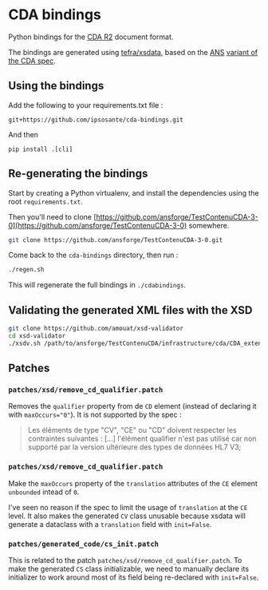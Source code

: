 # CDA bindings

Python bindings for the [CDA R2](https://www.hl7.org/implement/standards/product_brief.cfm?product_id=515) document format.

The bindings are generated using [tefra/xsdata](https://github.com/tefra/xsdata), based on the [ANS](https://esante.gouv.fr/) [variant of the CDA spec](https://github.com/ansforge/TestContenuCDA/tree/main/infrastructure/cda).

## Using the bindings

Add the following to your requirements.txt file :

```
git+https://github.com/ipsosante/cda-bindings.git
```

And then

```
pip install .[cli]
```

## Re-generating the bindings

Start by creating a Python virtualenv, and install the dependencies using the root `requirements.txt`.

Then you'll need to clone [https://github.com/ansforge/TestContenuCDA-3-0](https://github.com/ansforge/TestContenuCDA-3-0) somewhere.

```sh
git clone https://github.com/ansforge/TestContenuCDA-3-0.git
```

Come back to the `cda-bindings` directory, then run :

```sh
./regen.sh
```

This will regenerate the full bindings in `./cdabindings`.

## Validating the generated XML files with the XSD

```sh
git clone https://github.com/amouat/xsd-validator
cd xsd-validator
./xsdv.sh /path/to/ansforge/TestContenuCDA/infrastructure/cda/CDA_extended.xsd /path/to/generated/vsm_doc.xml
```

## Patches

### `patches/xsd/remove_cd_qualifier.patch`

Removes the `qualifier` property from de `CD` element (instead of declaring it with `maxOccurs="0"`). It is not supported by the spec :

> Les éléments de type "CV", "CE" ou "CD" doivent respecter les contraintes suivantes :
> [...]
> l'élément qualifier n'est pas utilisé car non supporté par la version ultérieure des types de données HL7 V3;

### `patches/xsd/remove_cd_qualifier.patch`

Make the `maxOccurs` property of the `translation` attributes of the `CE` element `unbounded` intead of `0`.

I've seen no reason if the spec to limit the usage of `translation` at the `CE` level. It also makes the generated `CV` class unusable because xsdata will generate a dataclass with a `translation` field with `init=False`.

### `patches/generated_code/cs_init.patch`

This is related to the patch `patches/xsd/remove_cd_qualifier.patch`. To make the generated `CS` class initializable, we need to manually declare its initializer to work around most of its field being re-declared with `init=False`.